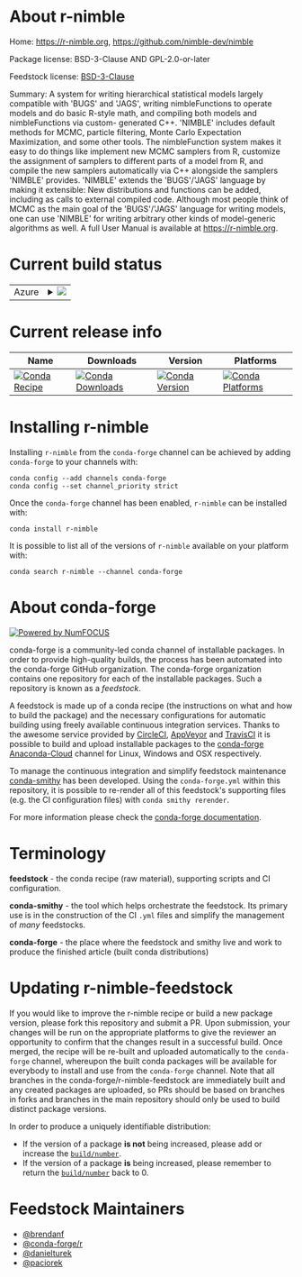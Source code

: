 About r-nimble
==============

Home: https://r-nimble.org, https://github.com/nimble-dev/nimble

Package license: BSD-3-Clause AND GPL-2.0-or-later

Feedstock license: [BSD-3-Clause](https://github.com/conda-forge/r-nimble-feedstock/blob/master/LICENSE.txt)

Summary: A system for writing hierarchical statistical models largely compatible with 'BUGS' and 'JAGS', writing nimbleFunctions to operate models and do basic R-style math, and compiling both models and nimbleFunctions via custom- generated C++. 'NIMBLE' includes default methods for MCMC, particle filtering, Monte Carlo Expectation Maximization, and some other tools. The nimbleFunction system makes it easy to do things like implement new MCMC samplers from R, customize the assignment of samplers to different parts of a model from R, and compile the new samplers automatically via C++ alongside the samplers 'NIMBLE' provides. 'NIMBLE' extends the 'BUGS'/'JAGS' language by making it extensible: New distributions and functions can be added, including as calls to external compiled code. Although most people think of MCMC as the main goal of the 'BUGS'/'JAGS' language for writing models, one can use 'NIMBLE' for writing arbitrary other kinds of model-generic algorithms as well. A full User Manual is available at <https://r-nimble.org>.

Current build status
====================


<table>
    
  <tr>
    <td>Azure</td>
    <td>
      <details>
        <summary>
          <a href="https://dev.azure.com/conda-forge/feedstock-builds/_build/latest?definitionId=10268&branchName=master">
            <img src="https://dev.azure.com/conda-forge/feedstock-builds/_apis/build/status/r-nimble-feedstock?branchName=master">
          </a>
        </summary>
        <table>
          <thead><tr><th>Variant</th><th>Status</th></tr></thead>
          <tbody><tr>
              <td>linux_64_r_base4.0</td>
              <td>
                <a href="https://dev.azure.com/conda-forge/feedstock-builds/_build/latest?definitionId=10268&branchName=master">
                  <img src="https://dev.azure.com/conda-forge/feedstock-builds/_apis/build/status/r-nimble-feedstock?branchName=master&jobName=linux&configuration=linux_64_r_base4.0" alt="variant">
                </a>
              </td>
            </tr><tr>
              <td>linux_64_r_base4.1</td>
              <td>
                <a href="https://dev.azure.com/conda-forge/feedstock-builds/_build/latest?definitionId=10268&branchName=master">
                  <img src="https://dev.azure.com/conda-forge/feedstock-builds/_apis/build/status/r-nimble-feedstock?branchName=master&jobName=linux&configuration=linux_64_r_base4.1" alt="variant">
                </a>
              </td>
            </tr><tr>
              <td>osx_64_r_base4.0</td>
              <td>
                <a href="https://dev.azure.com/conda-forge/feedstock-builds/_build/latest?definitionId=10268&branchName=master">
                  <img src="https://dev.azure.com/conda-forge/feedstock-builds/_apis/build/status/r-nimble-feedstock?branchName=master&jobName=osx&configuration=osx_64_r_base4.0" alt="variant">
                </a>
              </td>
            </tr><tr>
              <td>osx_64_r_base4.1</td>
              <td>
                <a href="https://dev.azure.com/conda-forge/feedstock-builds/_build/latest?definitionId=10268&branchName=master">
                  <img src="https://dev.azure.com/conda-forge/feedstock-builds/_apis/build/status/r-nimble-feedstock?branchName=master&jobName=osx&configuration=osx_64_r_base4.1" alt="variant">
                </a>
              </td>
            </tr><tr>
              <td>win_64_r_base4.0</td>
              <td>
                <a href="https://dev.azure.com/conda-forge/feedstock-builds/_build/latest?definitionId=10268&branchName=master">
                  <img src="https://dev.azure.com/conda-forge/feedstock-builds/_apis/build/status/r-nimble-feedstock?branchName=master&jobName=win&configuration=win_64_r_base4.0" alt="variant">
                </a>
              </td>
            </tr><tr>
              <td>win_64_r_base4.1</td>
              <td>
                <a href="https://dev.azure.com/conda-forge/feedstock-builds/_build/latest?definitionId=10268&branchName=master">
                  <img src="https://dev.azure.com/conda-forge/feedstock-builds/_apis/build/status/r-nimble-feedstock?branchName=master&jobName=win&configuration=win_64_r_base4.1" alt="variant">
                </a>
              </td>
            </tr>
          </tbody>
        </table>
      </details>
    </td>
  </tr>
</table>

Current release info
====================

| Name | Downloads | Version | Platforms |
| --- | --- | --- | --- |
| [![Conda Recipe](https://img.shields.io/badge/recipe-r--nimble-green.svg)](https://anaconda.org/conda-forge/r-nimble) | [![Conda Downloads](https://img.shields.io/conda/dn/conda-forge/r-nimble.svg)](https://anaconda.org/conda-forge/r-nimble) | [![Conda Version](https://img.shields.io/conda/vn/conda-forge/r-nimble.svg)](https://anaconda.org/conda-forge/r-nimble) | [![Conda Platforms](https://img.shields.io/conda/pn/conda-forge/r-nimble.svg)](https://anaconda.org/conda-forge/r-nimble) |

Installing r-nimble
===================

Installing `r-nimble` from the `conda-forge` channel can be achieved by adding `conda-forge` to your channels with:

```
conda config --add channels conda-forge
conda config --set channel_priority strict
```

Once the `conda-forge` channel has been enabled, `r-nimble` can be installed with:

```
conda install r-nimble
```

It is possible to list all of the versions of `r-nimble` available on your platform with:

```
conda search r-nimble --channel conda-forge
```


About conda-forge
=================

[![Powered by
NumFOCUS](https://img.shields.io/badge/powered%20by-NumFOCUS-orange.svg?style=flat&colorA=E1523D&colorB=007D8A)](https://numfocus.org)

conda-forge is a community-led conda channel of installable packages.
In order to provide high-quality builds, the process has been automated into the
conda-forge GitHub organization. The conda-forge organization contains one repository
for each of the installable packages. Such a repository is known as a *feedstock*.

A feedstock is made up of a conda recipe (the instructions on what and how to build
the package) and the necessary configurations for automatic building using freely
available continuous integration services. Thanks to the awesome service provided by
[CircleCI](https://circleci.com/), [AppVeyor](https://www.appveyor.com/)
and [TravisCI](https://travis-ci.com/) it is possible to build and upload installable
packages to the [conda-forge](https://anaconda.org/conda-forge)
[Anaconda-Cloud](https://anaconda.org/) channel for Linux, Windows and OSX respectively.

To manage the continuous integration and simplify feedstock maintenance
[conda-smithy](https://github.com/conda-forge/conda-smithy) has been developed.
Using the ``conda-forge.yml`` within this repository, it is possible to re-render all of
this feedstock's supporting files (e.g. the CI configuration files) with ``conda smithy rerender``.

For more information please check the [conda-forge documentation](https://conda-forge.org/docs/).

Terminology
===========

**feedstock** - the conda recipe (raw material), supporting scripts and CI configuration.

**conda-smithy** - the tool which helps orchestrate the feedstock.
                   Its primary use is in the construction of the CI ``.yml`` files
                   and simplify the management of *many* feedstocks.

**conda-forge** - the place where the feedstock and smithy live and work to
                  produce the finished article (built conda distributions)


Updating r-nimble-feedstock
===========================

If you would like to improve the r-nimble recipe or build a new
package version, please fork this repository and submit a PR. Upon submission,
your changes will be run on the appropriate platforms to give the reviewer an
opportunity to confirm that the changes result in a successful build. Once
merged, the recipe will be re-built and uploaded automatically to the
`conda-forge` channel, whereupon the built conda packages will be available for
everybody to install and use from the `conda-forge` channel.
Note that all branches in the conda-forge/r-nimble-feedstock are
immediately built and any created packages are uploaded, so PRs should be based
on branches in forks and branches in the main repository should only be used to
build distinct package versions.

In order to produce a uniquely identifiable distribution:
 * If the version of a package **is not** being increased, please add or increase
   the [``build/number``](https://docs.conda.io/projects/conda-build/en/latest/resources/define-metadata.html#build-number-and-string).
 * If the version of a package **is** being increased, please remember to return
   the [``build/number``](https://docs.conda.io/projects/conda-build/en/latest/resources/define-metadata.html#build-number-and-string)
   back to 0.

Feedstock Maintainers
=====================

* [@brendanf](https://github.com/brendanf/)
* [@conda-forge/r](https://github.com/conda-forge/r/)
* [@danielturek](https://github.com/danielturek/)
* [@paciorek](https://github.com/paciorek/)

